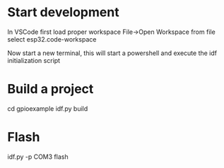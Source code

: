 # Start development

In VSCode first load proper workspace File->Open Workspace from file 
select esp32.code-workspace

Now start a new terminal, this will start a powershell and execute the idf initialization script


# Build a project 

cd gpioexample
idf.py build

# Flash

idf.py -p COM3 flash 
